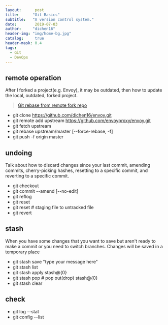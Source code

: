 ```yaml
---
layout:      post
title:      "Git Basics"
subtitle:   "A version control system."
date:        2019-07-03
author:     "dichen16"
header-img: "img/home-bg.jpg"
catalog:     true
header-mask: 0.4
tags:
  - Git
  - DevOps
---
```


## remote operation

After I forked a project(e.g. Envoy), it may be outdated, then how to update the local, outdated, forked project.

> [Git rebase from remote fork repo](https://gist.github.com/ravibhure/a7e0918ff4937c9ea1c456698dcd58aa)

- git clone https://github.com/dichen16/envoy.git
- git remote add upstream https://github.com/envoyproxy/envoy.git
- git fetch upstream
- git rebase upstream/master [--force-rebase, -f]
- git push -f origin master

## undoing 

Talk about how to discard changes since your last commit, amending commits, cherry-picking hashes, resetting to a specific commit, and reverting to a specific commit.

- git checkout <file>
- git commit --amend [--no-edit]
- git reflog
- git reset <hash>
- git reset <file> # staging file to untracked file
- git revert

## stash 

When you have some changes that you want to save but aren't ready to make a commit or you need to switch branches. Changes will be saved in a temporary place

- git stash save "type your message here"
- git stash list
- git stash apply stash@{0} 
- git stash pop # pop out(drop) stash@{0} 
-  git stash clear

## check

- git log --stat
- git config --list


